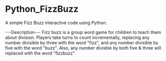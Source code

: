 # Python_FizzBuzz
A simple Fizz Buzz interactive code using Python.




---Description---
Fizz buzz is a group word game for children to teach them about division. 
Players take turns to count incrementally, replacing any number divisible by three with the word "fizz", and any number divisible by five with the word "buzz". Also, any number divisble by both five & three will replaced with the word "fizzbuzz".
